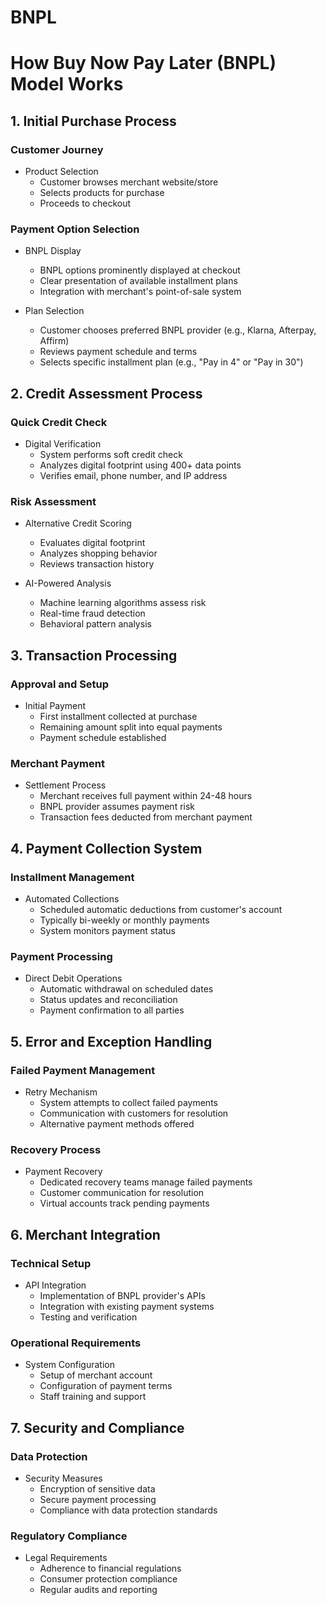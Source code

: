 # BNPL
# How Buy Now Pay Later (BNPL) Model Works

## 1. Initial Purchase Process

### Customer Journey
* Product Selection
  * Customer browses merchant website/store
  * Selects products for purchase
  * Proceeds to checkout 

### Payment Option Selection
* BNPL Display
  * BNPL options prominently displayed at checkout
  * Clear presentation of available installment plans
  * Integration with merchant's point-of-sale system 

* Plan Selection
  * Customer chooses preferred BNPL provider (e.g., Klarna, Afterpay, Affirm)
  * Reviews payment schedule and terms
  * Selects specific installment plan (e.g., "Pay in 4" or "Pay in 30") 

## 2. Credit Assessment Process

### Quick Credit Check
* Digital Verification
  * System performs soft credit check
  * Analyzes digital footprint using 400+ data points
  * Verifies email, phone number, and IP address 

### Risk Assessment
* Alternative Credit Scoring
  * Evaluates digital footprint
  * Analyzes shopping behavior
  * Reviews transaction history 

* AI-Powered Analysis
  * Machine learning algorithms assess risk
  * Real-time fraud detection
  * Behavioral pattern analysis 

## 3. Transaction Processing

### Approval and Setup
* Initial Payment
  * First installment collected at purchase
  * Remaining amount split into equal payments
  * Payment schedule established 

### Merchant Payment
* Settlement Process
  * Merchant receives full payment within 24-48 hours
  * BNPL provider assumes payment risk
  * Transaction fees deducted from merchant payment 

## 4. Payment Collection System

### Installment Management
* Automated Collections
  * Scheduled automatic deductions from customer's account
  * Typically bi-weekly or monthly payments
  * System monitors payment status 

### Payment Processing
* Direct Debit Operations
  * Automatic withdrawal on scheduled dates
  * Status updates and reconciliation
  * Payment confirmation to all parties 

## 5. Error and Exception Handling

### Failed Payment Management
* Retry Mechanism
  * System attempts to collect failed payments
  * Communication with customers for resolution
  * Alternative payment methods offered 

### Recovery Process
* Payment Recovery
  * Dedicated recovery teams manage failed payments
  * Customer communication for resolution
  * Virtual accounts track pending payments 

## 6. Merchant Integration

### Technical Setup
* API Integration
  * Implementation of BNPL provider's APIs
  * Integration with existing payment systems
  * Testing and verification 

### Operational Requirements
* System Configuration
  * Setup of merchant account
  * Configuration of payment terms
  * Staff training and support 

## 7. Security and Compliance

### Data Protection
* Security Measures
  * Encryption of sensitive data
  * Secure payment processing
  * Compliance with data protection standards

### Regulatory Compliance
* Legal Requirements
  * Adherence to financial regulations
  * Consumer protection compliance
  * Regular audits and reporting 

